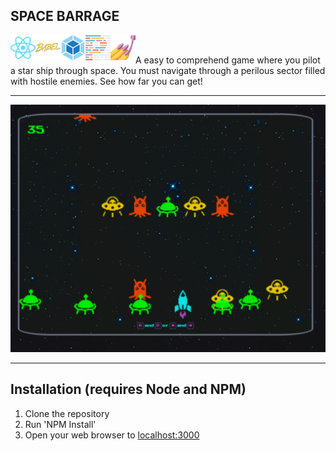 ## SPACE BARRAGE

<img style="float: left; width: 40px; height: 40px" alt="React" src="./src/Assets/doc-photos/react.png?raw=true">&nbsp;<img style="float: left; width: 40px; height: 40px" alt="Babel" src="./src/Assets/doc-photos/babel.png?raw=true">&nbsp;<img style="float: left; width: 40px; height: 40px" alt="Webpack" src="./src/Assets/doc-photos/webpack.png?raw=true">&nbsp;<img style="float: left; width: 40px; height: 40px" alt="Prettier" src="./src/Assets/doc-photos/prettier.png?raw=true">&nbsp;<img style="float: left; width: 40px; height: 40px" alt="Styledf" src="./src/Assets/doc-photos/styled-components.png?raw=true">

A easy to comprehend game where you pilot a star ship through space. You must navigate through a perilous sector filled with hostile enemies. See how far you can get!

---

![Screen Capture of Space Barrage](./src/Assets/doc-photos/screencapture.png?raw=true 'In-game screen capture')

---

## Installation (requires Node and NPM)

1. Clone the repository
2. Run 'NPM Install'
3. Open your web browser to [localhost:3000](http://localhost:3000/)

